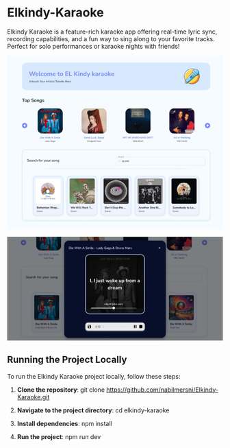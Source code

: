 # Elkindy-Karaoke

Elkindy Karaoke is a feature-rich karaoke app offering real-time lyric sync, recording capabilities, and a fun way to sing along to your favorite tracks. Perfect for solo performances or karaoke nights with friends!

![alt text](/frontend/public/img/image.jpeg)

![alt text](/frontend/public/img/image2.jpeg)

## Running the Project Locally

To run the Elkindy Karaoke project locally, follow these steps:

1. **Clone the repository**:
   git clone https://github.com/nabilmersni/Elkindy-Karaoke.git

2. **Navigate to the project directory**:
   cd elkindy-karaoke

3. **Install dependencies**:
   npm install

4. **Run the project**:
   npm run dev
